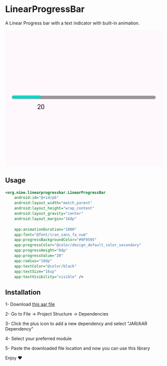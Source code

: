# LinearProgressBar
A Linear Progress bar with a text indicator with built-in animation.

![Screenshot 1](https://github.com/Special-N9NE/LinearProgressBar/blob/master/sample.gif)


## Usage 

```XML
<org.nine.linearprogressbar.LinearProgressBar
    android:id="@+id/pb"
    android:layout_width="match_parent"
    android:layout_height="wrap_content"
    android:layout_gravity="center"
    android:layout_margin="16dp"

    app:animationDuration="1000"
    app:font="@font/iran_sans_fa_num"
    app:progressBackgroundColor="#9F9595"
    app:progressColor="@color/design_default_color_secondary"
    app:progressHeight="8dp"
    app:progressValue="20"
    app:radius="10dp"
    app:textColor="@color/black"
    app:textSize="16sp"
    app:textVisibility="visible" />

```
## Installation

1- Download [this aar file](https://raw.githubusercontent.com/Special-N9NE/LinearProgressBar/master/LinearProgressBar-debug.aar)

2- Go to File -> Project Structure -> Dependencies

3- Click the plus icon to add a new dependency and select "JAR/AAR Dependency"

4- Select your preferred module

5- Paste the downloaded file location and now you can use this library


Enjoy :heart:
